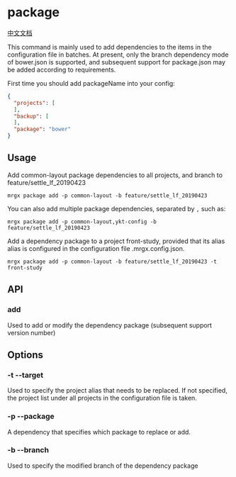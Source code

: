 # package

[中文文档](https://github.com/brizer/multi-repo-git/blob/master/docs/package_zh.md)

This command is mainly used to add dependencies to the items in the configuration file in batches. At present, only the branch dependency mode of bower.json is supported, and subsequent support for package.json may be added according to requirements.

First time you should add packageName into your config:

``` json
{
  "projects": [
  ],
  "backup": [
  ],
  "package": "bower"
}
```

## Usage

Add common-layout package dependencies to all projects, and branch to feature/settle_lf_20190423

``` shell
mrgx package add -p common-layout -b feature/settle_lf_20190423
```

You can also add multiple package dependencies, separated by `,` such as:

``` shell
mrgx package add -p common-layout,ykt-config -b feature/settle_lf_20190423
```

Add a dependency package to a project front-study, provided that its alias alias is configured in the configuration file .mrgx.config.json.

``` shell
mrgx package add -p common-layout -b feature/settle_lf_20190423 -t front-study
```


## API

### add

Used to add or modify the dependency package (subsequent support version number)

## Options

### -t --target

Used to specify the project alias that needs to be replaced. If not specified, the project list under all projects in the configuration file is taken.

### -p --package

A dependency that specifies which package to replace or add.

### -b --branch

Used to specify the modified branch of the dependency package